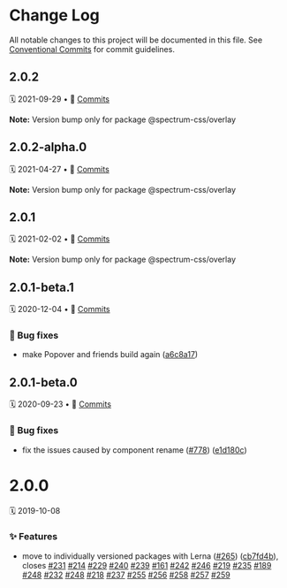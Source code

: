 # Change Log

All notable changes to this project will be documented in this file.
See [Conventional Commits](https://conventionalcommits.org) for commit guidelines.

<a name="2.0.2"></a>
## 2.0.2
🗓 2021-09-29 • 📝 [Commits](https://github.com/adobe/spectrum-css/compare/@spectrum-css/overlay@2.0.2-alpha.0...@spectrum-css/overlay@2.0.2)

**Note:** Version bump only for package @spectrum-css/overlay





<a name="2.0.2-alpha.0"></a>
## 2.0.2-alpha.0
🗓 2021-04-27 • 📝 [Commits](https://github.com/adobe/spectrum-css/compare/@spectrum-css/overlay@2.0.1...@spectrum-css/overlay@2.0.2-alpha.0)

**Note:** Version bump only for package @spectrum-css/overlay





<a name="2.0.1"></a>
## 2.0.1
🗓 2021-02-02 • 📝 [Commits](https://github.com/adobe/spectrum-css/compare/@spectrum-css/overlay@2.0.1-beta.1...@spectrum-css/overlay@2.0.1)

**Note:** Version bump only for package @spectrum-css/overlay





<a name="2.0.1-beta.1"></a>
## 2.0.1-beta.1
🗓 2020-12-04 • 📝 [Commits](https://github.com/adobe/spectrum-css/compare/@spectrum-css/overlay@2.0.1-beta.0...@spectrum-css/overlay@2.0.1-beta.1)

### 🐛 Bug fixes

* make Popover and friends build again ([a6c8a17](https://github.com/adobe/spectrum-css/commit/a6c8a17))





<a name="2.0.1-beta.0"></a>
## 2.0.1-beta.0
🗓 2020-09-23 • 📝 [Commits](https://github.com/adobe/spectrum-css/compare/@spectrum-css/overlay@2.0.0...@spectrum-css/overlay@2.0.1-beta.0)

### 🐛 Bug fixes

* fix the issues caused by component rename ([#778](https://github.com/adobe/spectrum-css/issues/778)) ([e1d180c](https://github.com/adobe/spectrum-css/commit/e1d180c))





<a name="2.0.0"></a>
# 2.0.0
🗓 2019-10-08

### ✨ Features

* move to individually versioned packages with Lerna ([#265](https://github.com/adobe/spectrum-css/issues/265)) ([cb7fd4b](https://github.com/adobe/spectrum-css/commit/cb7fd4b)), closes [#231](https://github.com/adobe/spectrum-css/issues/231) [#214](https://github.com/adobe/spectrum-css/issues/214) [#229](https://github.com/adobe/spectrum-css/issues/229) [#240](https://github.com/adobe/spectrum-css/issues/240) [#239](https://github.com/adobe/spectrum-css/issues/239) [#161](https://github.com/adobe/spectrum-css/issues/161) [#242](https://github.com/adobe/spectrum-css/issues/242) [#246](https://github.com/adobe/spectrum-css/issues/246) [#219](https://github.com/adobe/spectrum-css/issues/219) [#235](https://github.com/adobe/spectrum-css/issues/235) [#189](https://github.com/adobe/spectrum-css/issues/189) [#248](https://github.com/adobe/spectrum-css/issues/248) [#232](https://github.com/adobe/spectrum-css/issues/232) [#248](https://github.com/adobe/spectrum-css/issues/248) [#218](https://github.com/adobe/spectrum-css/issues/218) [#237](https://github.com/adobe/spectrum-css/issues/237) [#255](https://github.com/adobe/spectrum-css/issues/255) [#256](https://github.com/adobe/spectrum-css/issues/256) [#258](https://github.com/adobe/spectrum-css/issues/258) [#257](https://github.com/adobe/spectrum-css/issues/257) [#259](https://github.com/adobe/spectrum-css/issues/259)

